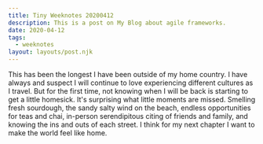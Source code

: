 ```yaml
---
title: Tiny Weeknotes 20200412
description: This is a post on My Blog about agile frameworks.
date: 2020-04-12
tags:
  - weeknotes
layout: layouts/post.njk
---
```


This has been the longest I have been outside of my home country. I have always and suspect I will continue to love experiencing different cultures as I travel. But for the first time, not knowing when I will be back is starting to get a little homesick. It's surprising what little moments are missed. Smelling fresh sourdough, the sandy salty wind on the beach, endless opportunities for teas and chai, in-person serendipitous citing of friends and family, and knowing the ins and outs of each street. I think for my next chapter I want to make the world feel like home.
